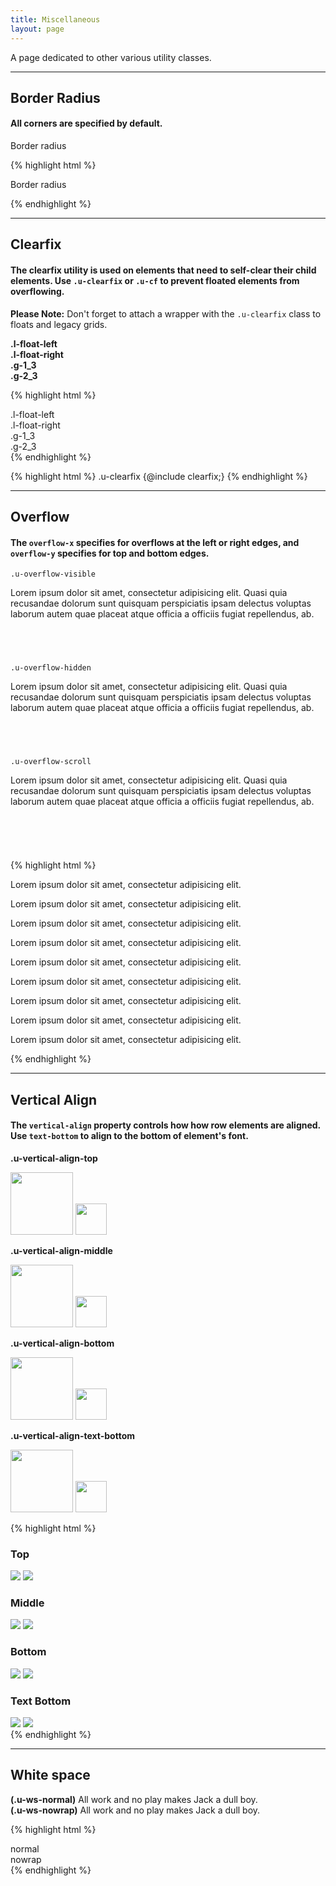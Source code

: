 ```yaml
---
title: Miscellaneous
layout: page
---
```


<p class="t-4">A page dedicated to other various utility classes.</p>

<hr />

<h2 class="m-bottom-4">Border Radius</h2>

#### All corners are specified by default.

<div class="p-4 border u-border-radius m-bottom-4">
		<p class ="m-0">Border radius</p>
</div>

{% highlight html %}
	<div class="p-4 border u-border-radius">
		<p>Border radius</p>
	</div>
{% endhighlight %}


<hr />

<h2 class="m-bottom-4">Clearfix</h2>

#### The clearfix utility is used on elements that need to self-clear their child elements. Use <code>.u-clearfix</code> or <code>.u-cf</code> to prevent floated elements from overflowing.


<p class="Alert m-top-4">
<strong>Please Note:</strong> Don't forget to attach a wrapper with the <code>.u-clearfix</code> class to floats and legacy grids.</p>

<div class="bg-c-g200 border-radius p-2 m-bottom-4">
	<div class="u-clearfix m-top-2 m-bottom-2">
		<div class="bg-c-g100 border-radius p-4 l-float-left"><strong>.l-float-left</strong></div>
		<div class="bg-c-g100 border-radius p-4 l-float-right"><strong>.l-float-right</strong></div>
	</div>
	<div class="u-clearfix m-bottom-2">
		<div class="bg-c-g100 border-radius p-4 t-center g-1_3"><strong>.g-1_3</strong></div>
		<div class="bg-c-g100 border-radius p-4 t-center g-2_3"><strong>.g-2_3</strong></div>
	</div>
</div>

{% highlight html %}
<div class="u-clearfix">
	<div class="l-float-left">.l-float-left</div>
	<div class="l-float-right">.l-float-right</div>
</div>
<div class="u-clearfix">
	<div class="g-1_3">.g-1_3</div>
	<div class="g-2_3">.g-2_3</div>
</div>
{% endhighlight %}

{% highlight html %}
.u-clearfix {@include clearfix;}
{% endhighlight %}



<hr />

<h2 class="m-bottom-4">Overflow</h2>

#### The <code>overflow-x</code> specifies for overflows at the left or right edges, and <code>overflow-y</code> specifies for top and bottom edges.

<div class="Grid--auto m-bottom-6">
<div class="bg-c-g200 p-2 m-bottom-2 u-border-radius u-overflow-visible" style="height:150px">
	<code class="m-0">.u-overflow-visible</code>
	<p>Lorem ipsum dolor sit amet, consectetur adipisicing elit. Quasi quia recusandae dolorum sunt quisquam perspiciatis ipsam delectus voluptas laborum autem quae placeat atque officia a officiis fugiat repellendus, ab.</p>
</div>
<div class="bg-c-g200 p-2 m-bottom-2 u-border-radius u-overflow-hidden" style="height:150px">
	<code class="m-0">.u-overflow-hidden</code>
	<p>Lorem ipsum dolor sit amet, consectetur adipisicing elit. Quasi quia recusandae dolorum sunt quisquam perspiciatis ipsam delectus voluptas laborum autem quae placeat atque officia a officiis fugiat repellendus, ab.</p>
</div>
<div class="bg-c-g200 p-2 m-bottom-2 u-border-radius u-overflow-scroll" style="height:150px">
	<code class="m-0">.u-overflow-scroll</code>
	<p>Lorem ipsum dolor sit amet, consectetur adipisicing elit. Quasi quia recusandae dolorum sunt quisquam perspiciatis ipsam delectus voluptas laborum autem quae placeat atque officia a officiis fugiat repellendus, ab.</p>
</div>
</div><!--Grid-->

{% highlight html %}
<div class="u-overflow-visible">
	<p>Lorem ipsum dolor sit amet, consectetur adipisicing elit.</p>
</div>
<div class="u-overflow-hidden">
	<p>Lorem ipsum dolor sit amet, consectetur adipisicing elit.</p>
</div>
<div class="u-overflow-scroll">
	<p>Lorem ipsum dolor sit amet, consectetur adipisicing elit.</p>
</div>
<div class="u-overflow-x-visible">
	<p>Lorem ipsum dolor sit amet, consectetur adipisicing elit.</p>
</div>
<div class="u-overflow-x-hidden">
	<p>Lorem ipsum dolor sit amet, consectetur adipisicing elit.</p>
</div>
<div class="u-overflow-x-scroll">
	<p>Lorem ipsum dolor sit amet, consectetur adipisicing elit.</p>
</div>
<div class="u-overflow-y-visible">
	<p>Lorem ipsum dolor sit amet, consectetur adipisicing elit.</p>
</div>
<div class="u-overflow-y-hidden">
	<p>Lorem ipsum dolor sit amet, consectetur adipisicing elit.</p>
</div>
<div class="u-overflow-y-scroll">
	<p>Lorem ipsum dolor sit amet, consectetur adipisicing elit.</p>
</div>

{% endhighlight %}


<hr />

<h2 class="m-bottom-4">Vertical Align</h2>

#### The <code>vertical-align</code> property controls how how row elements are aligned. Use <code>text-bottom</code> to align to the bottom of element's font.

<div class="Grid--auto bg-c-g100 t-center p-3 m-bottom-2">
		<div class="border p-2 t-c-g200">
				<p class="t-2 t-c-g500"><strong>.u-vertical-align-top</strong></p>
				<img src="https://www.dreamhost.com/assets/images/robot.presents.right.svg" class="u-vertical-align-top" style="height: 100px;" />
				<img src="https://www.dreamhost.com/assets/images/logo.symbol.svg" class="u-vertical-align-top" style="height: 50px;" />
		</div>
		<div class="border p-2 t-c-g200">
				<p class="t-2 t-c-g500"><strong>.u-vertical-align-middle</strong></p>
				<img src="https://www.dreamhost.com/assets/images/robot.presents.right.svg" class="u-vertical-align-middle" style="height: 100px;" />
				<img src="https://www.dreamhost.com/assets/images/logo.symbol.svg" class="u-vertical-align-middle" style="height: 50px;" />
		</div>
		<div class="border p-2 t-c-g200">
				<p class="t-2 t-c-g500"><strong>.u-vertical-align-bottom</strong></p>
				<img src="https://www.dreamhost.com/assets/images/robot.presents.right.svg" class="u-vertical-align-bottom" style="height: 100px;" />
				<img src="https://www.dreamhost.com/assets/images/logo.symbol.svg" class="u-vertical-align-bottom" style="height: 50px;" />
		</div>
		<div class="border p-2 t-c-g200">
				<p class="t-2 t-c-g500"><strong>.u-vertical-align-text-bottom</strong></p>
				<img src="https://www.dreamhost.com/assets/images/robot.presents.right.svg" class="u-vertical-align-text-bottom" style="height: 100px;" />
				<img src="https://www.dreamhost.com/assets/images/logo.symbol.svg" class="u-vertical-align-text-bottom" style="height: 50px;" />	
		</div>
</div>


{% highlight html %}
<div>
	<h3>Top</h3>
	<img src="robot.svg" class="u-vertical-align-top" />
	<img src="moon.svg" class="u-vertical-align-top" />
</div>
<div>
	<h3>Middle</h3>
	<img src="robot.svg" class="u-vertical-align-middle" />
	<img src="moon.svg" class="u-vertical-align-middle" />
</div>
<div>
	<h3>Bottom</h3>
	<img src="robot.svg" class="u-vertical-align-bottom" />
	<img src="moon.svg" class="u-vertical-align-bottom" />
</div>
<div>
	<h3>Text Bottom</h3>
	<img src="robot.svg" class="u-vertical-align-text-bottom" />
	<img src="moon.svg" class="u-vertical-align-text-bottom" />
</div>
{% endhighlight %}


<hr />

## White space
<div class="u-clearfix m-bottom-2">
	<div class="g-1_2__m bg-c-g100 p-2">
		<div class="g-1_2 bg-c-g200 u-ws-normal m-bottom-0 p-2">
			<strong>(.u-ws-normal)</strong> All work and no play makes Jack a dull boy.
		</div>
	</div>
	<div class="g-1_2__m bg-c-g100 p-2">
				<div class="g-1_2 bg-c-g200 u-ws-nowrap m-bottom-0 p-2">
						<strong>(.u-ws-nowrap)</strong> All work and no play makes Jack a dull boy.
				</div>
		</div>
</div>

{% highlight html %}
<div class="border u-ws-normal m-bottom">
		normal
</div>
<div class="border u-ws-nowrap m-bottom">
		nowrap
</div>
{% endhighlight %}
